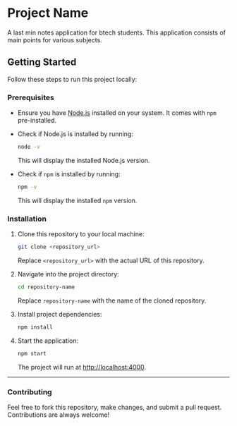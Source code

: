 # Project Name

A last min notes application for btech students. This application consists of main points for various subjects.

## Getting Started

Follow these steps to run this project locally:

### Prerequisites
- Ensure you have [Node.js](https://nodejs.org/) installed on your system. It comes with `npm` pre-installed.
- Check if Node.js is installed by running:
    ```bash
    node -v
    ```
    This will display the installed Node.js version.

- Check if `npm` is installed by running:
    ```bash
    npm -v
    ```
    This will display the installed `npm` version.

### Installation

1. Clone this repository to your local machine:
    ```bash
    git clone <repository_url>
    ```
    Replace `<repository_url>` with the actual URL of this repository.

2. Navigate into the project directory:
    ```bash
    cd repository-name
    ```
    Replace `repository-name` with the name of the cloned repository.

3. Install project dependencies:
    ```bash
    npm install
    ```

4. Start the application:
    ```bash
    npm start
    ```

    The project will run at [http://localhost:4000](http://localhost:4000).

---

### Contributing

Feel free to fork this repository, make changes, and submit a pull request. Contributions are always welcome!
